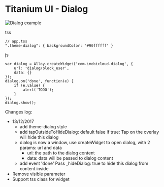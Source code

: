 # Titanium UI - Dialog

![Dialog example](http://i.imgur.com/DtQCVIA.png)

tss

	// app.tss
	".theme-dialog": { backgroundColor: '#90ffffff' }

js

	var dialog = Alloy.createWidget('com.imobicloud.dialog', {
		url: 'dialog/block_user',
		data: {}
	});
	dialog.on('done', function(e) {
		if (e.value) {
			alert('TODO');
		}
	});
	dialog.show();

Changes log:

- 13/12/2017
    + add theme-dialog style
    + add tapOutsideToHideDialog: default false
        If true: Tap on the overlay will hide this dialog
    + dialog is now a window, use createWidget to open dialog, with 2 params: url and data
        * url: the path to the dialog content
        * data: data will be passed to dialog content
    + add event 'done'
        Pass _hideDialog: true to hide this dialog from content inside
- Remove visible parameter
- Support tss class for widget
